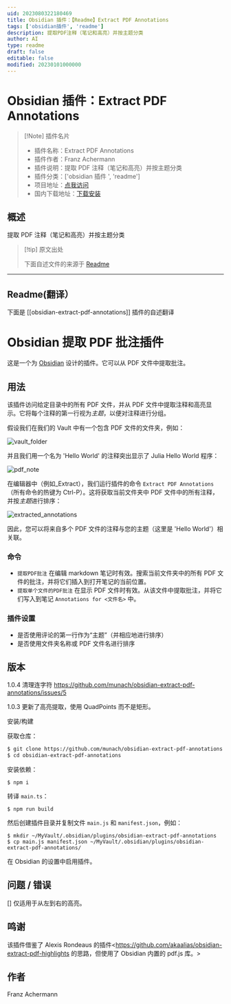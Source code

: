```yaml
---
uid: 2023080322180469
title: Obsidian 插件：【Readme】Extract PDF Annotations
tags: ['obsidian插件', 'readme']
description: 提取PDF注释（笔记和高亮）并按主题分类
author: AI
type: readme
draft: false
editable: false
modified: 20230101000000
---
```


# Obsidian 插件：Extract PDF Annotations

> [!Note] 插件名片
> - 插件名称：Extract PDF Annotations
> - 插件作者：Franz Achermann
> - 插件说明：提取 PDF 注释（笔记和高亮）并按主题分类
> - 插件分类：['obsidian 插件 ', 'readme']
> - 项目地址：[点我访问](https://github.com/munach/obsidian-extract-pdf-annotations)
> - 国内下载地址：[下载安装](https://pkmer.cn/products/plugin/pluginMarket/?obsidian-extract-pdf-annotations)

## 概述

提取 PDF 注释（笔记和高亮）并按主题分类

> [!tip] 原文出处
>
>下面自述文件的来源于 [Readme](https://ghproxy.net/https://raw.githubusercontent.com/munach/obsidian-extract-pdf-annotations/master/README.md)
>

---

## Readme(翻译）

下面是 [[obsidian-extract-pdf-annotations]] 插件的自述翻译

# Obsidian 提取 PDF 批注插件

这是一个为 [Obsidian](https://obsidian.md) 设计的插件。它可以从 PDF 文件中提取批注。

## 用法

该插件访问给定目录中的所有 PDF 文件，并从 PDF 文件中提取注释和高亮显示。它将每个注释的第一行视为*主题*，以便对注释进行分组。

假设我们在我们的 Vault 中有一个包含 PDF 文件的文件夹，例如：

![vault_folder](https://github.com/munach/obsidian-pdf-annotations/blob/master/img/vault_folder.jpg?raw=true)

并且我们用一个名为 'Hello World' 的注释突出显示了 Julia Hello World 程序：

![pdf_note](https://github.com/munach/obsidian-pdf-annotations/blob/master/img/pdf_note.jpg?raw=true)

在编辑器中（例如\_Extract），我们运行插件的命令 `Extract PDF Annotations`（所有命令的热键为 Ctrl-P）。这将获取当前文件夹中 PDF 文件中的所有注释，并按*主题*进行排序：

![extracted_annotations](https://github.com/munach/obsidian-pdf-annotations/blob/master/img/extracted_annotations.jpg?raw=true)

因此，您可以将来自多个 PDF 文件的注释与您的主题（这里是 'Hello World'）相关联。

### 命令

* `提取PDF批注` 在编辑 markdown 笔记时有效。搜索当前文件夹中的所有 PDF 文件的批注，并将它们插入到打开笔记的当前位置。
* `提取单个文件的PDF批注` 在显示 PDF 文件时有效。从该文件中提取批注，并将它们写入到笔记 `Annotations for <文件名>` 中。

### 插件设置

* 是否使用评论的第一行作为“主题”（并相应地进行排序）
* 是否使用文件夹名称或 PDF 文件名进行排序

## 版本

1.0.4 清理连字符 <https://github.com/munach/obsidian-extract-pdf-annotations/issues/5>

1.0.3 更新了高亮提取，使用 QuadPoints 而不是矩形。

安装/构建

获取仓库：

```bash
$ git clone https://github.com/munach/obsidian-extract-pdf-annotations.git
$ cd obsidian-extract-pdf-annotations
```

安装依赖：

```
$ npm i
```

转译 `main.ts`：

```
$ npm run build
```

然后创建插件目录并复制文件 `main.js` 和 `manifest.json`，例如：

```
$ mkdir ~/MyVault/.obsidian/plugins/obsidian-extract-pdf-annotations
$ cp main.js manifest.json ~/MyVault/.obsidian/plugins/obsidian-extract-pdf-annotations/
```

在 Obsidian 的设置中启用插件。

## 问题 / 错误

[] 仅适用于从左到右的高亮。

## 鸣谢

该插件借鉴了 Alexis Rondeaus 的插件<https://github.com/akaalias/obsidian-extract-pdf-highlights 的思路，但使用了 Obsidian 内置的 pdf.js 库。>

## 作者

Franz Achermann

